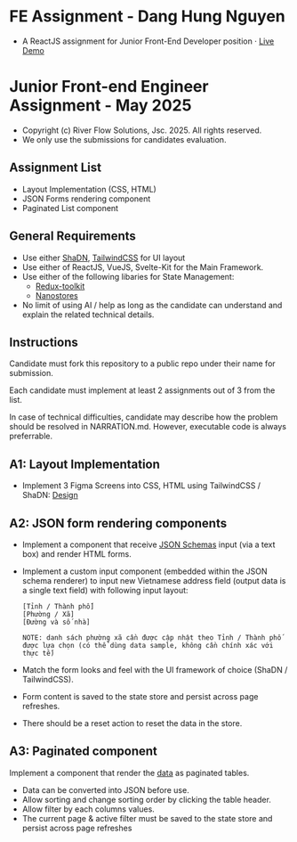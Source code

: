 # FE Assignment - Dang Hung Nguyen

-   A ReactJS assignment for Junior Front-End Developer position · [Live Demo](https://fe-assignment-nguyen-dang-hung.vercel.app)

# Junior Front-end Engineer Assignment - May 2025

-   Copyright (c) River Flow Solutions, Jsc. 2025. All rights reserved.
-   We only use the submissions for candidates evaluation.

## Assignment List

-   Layout Implementation (CSS, HTML)
-   JSON Forms rendering component
-   Paginated List component

## General Requirements

-   Use either [ShaDN](https://ui.shadcn.com/), [TailwindCSS](https://tailwindcss.com/) for UI layout
-   Use either of ReactJS, VueJS, Svelte-Kit for the Main Framework.
-   Use either of the following libaries for State Management:
    -   [Redux-toolkit](https://redux-toolkit.js.org/)
    -   [Nanostores](https://github.com/nanostores/nanostores)
-   No limit of using AI / help as long as the candidate can understand and explain the related technical details.

## Instructions

Candidate must fork this repository to a public repo under their name for submission.

Each candidate must implement at least 2 assignments out of 3 from the list.

In case of technical difficulties, candidate may describe how the problem should be resolved in NARRATION.md. However, executable code is always preferrable.

## A1: Layout Implementation

-   Implement 3 Figma Screens into CSS, HTML using TailwindCSS / ShaDN: [Design](https://www.figma.com/design/LM6tzSajnXW4EemOCoKfAI/Recruitment-05--2025?node-id=0-1&p=f)

## A2: JSON form rendering components

-   Implement a component that receive [JSON Schemas](https://json-schema.org/) input (via a text box) and render HTML forms.
-   Implement a custom input component (embedded within the JSON schema renderer) to input new Vietnamese address field (output data is a single text field) with following input layout:

    ```
    [Tỉnh / Thành phố]
    [Phường / Xã]
    [Đường và số nhà]

    NOTE: danh sách phường xã cần được cập nhật theo Tỉnh / Thành phố được lựa chọn (có thể dùng data sample, không cần chính xác với thực tế)
    ```

-   Match the form looks and feel with the UI framework of choice (ShaDN / TailwindCSS).
-   Form content is saved to the state store and persist across page refreshes.
-   There should be a reset action to reset the data in the store.

## A3: Paginated component

Implement a component that render the [data](https://github.com/datablist/sample-csv-files?tab=readme-ov-file) as paginated tables.

-   Data can be converted into JSON before use.
-   Allow sorting and change sorting order by clicking the table header.
-   Allow filter by each columns values.
-   The current page & active filter must be saved to the state store and persist across page refreshes
